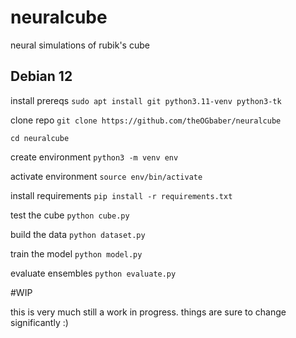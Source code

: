 # neuralcube

neural simulations of rubik's cube

## Debian 12
install prereqs `sudo apt install git python3.11-venv python3-tk`

clone repo `git clone https://github.com/theOGbaber/neuralcube`

`cd neuralcube`

create environment `python3 -m venv env`

activate environment `source env/bin/activate`

install requirements `pip install -r requirements.txt`

test the cube `python cube.py`

build the data `python dataset.py`

train the model `python model.py`

evaluate ensembles `python evaluate.py`

#WIP

this is very much still a work in progress.
things are sure to change significantly :)
